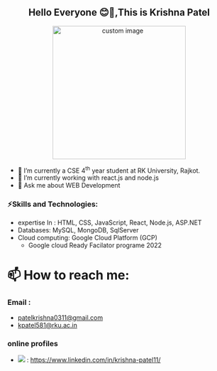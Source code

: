 # <h2 align="center"> Hello Everyone 😊👋,This is Krishna Patel </h2>
<p align="center">
  <img src="https://user-images.githubusercontent.com/90965107/216408397-75ddead8-76a3-4c96-8d42-ec15befe01c8.gif" height="300px" width="300px" alt="custom image"/>
</p>

<!--
**NIRAV-PATEL-15/NIRAV-PATEL-15** is a ✨ _special_ ✨ repository because its `README.md` (this file) appears on your GitHub profile.
-->
<!--
Here are some ideas to get you started:
-->
- 🔭 I’m currently a CSE 4<sup>th</sup> year student at RK University, Rajkot. 
- 🌱 I’m currently working with react.js and node.js
- 💬 Ask me about WEB Development
### ⚡Skills and Technologies:
+ expertise In : HTML, CSS, JavaScript, React, Node.js, ASP.NET
+ Databases: MySQL, MongoDB, SqlServer
+ Cloud computing:  Google Cloud Platform (GCP) 
  - Google cloud Ready Facilator programe 2022

# 📫 How to reach me: 
### Email : 
- patelkrishna0311@gmail.com
- kpatel581@rku.ac.in
### online profiles
- <img src="https://img.shields.io/badge/LinkedIn-0077B5?style=for-the-badge&logo=linkedin&logoColor=white" /> : https://www.linkedin.com/in/krishna-patel11/


